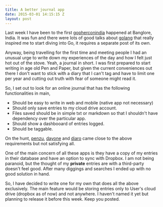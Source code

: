 ```yaml
---
title: A better journal app
date: 2015-03-01 14:15:15 Z
layout: post
---
```


Last week I have been to the first [gopherconindia](gophercon.in) happened at Banglore, India. It was fun and there were lots of good talks about [golang](go-lang.org) that really inspired me to start diving into Go, it requires a separate post of its own.

Anyway, being travelling for the first time and meeting people I had an unusual urge to write down my experiences of the day and how I felt just hot out of the stove. Yeah, a journal in short. I was first prepared to start writing in age old Pen and Paper, but given the current conveniences out there I don't want to stick with a diary that I can't tag and have to limit one per year and cutting out truth with fear of someone might read it.

So, I set out to look for an online journal that has the following functionalities in main,

* Should be easy to write in web and mobile (native app not necessary)
* Should only save entries to my cloud drive account.
* Files saved should be in simple txt or markdown so that I shouldn't have dependency over the particular app.
* Should show a dashbooard of entries logged.
* Should be taggable.

On the hunt, [penzu](http://penzu.com), [dayone](http://dayoneapp.com) and [diaro](http://diaroapp.com) came close to the above requirements but not satisfying all. 

One of the main concern of all these apps is they have a copy of my entries in their database and have an option to sync with Dropbox. I am not being paranoid, but the thought of my **private** entries are with a third-party doesn't feel good. After many diggings and searches I ended up with no good solution in hand.

So, I have decided to write one for my own that does all the above exclusively. The main feature would be storing entries only to User's cloud drive (dropbox as of now) and not anywhere. I haven't named it yet but planning to release it before this week. Keep you posted.
